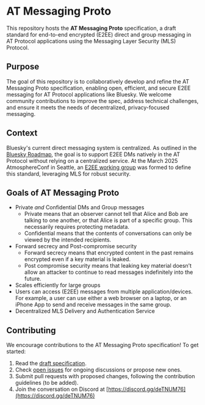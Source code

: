 # AT Messaging Proto

This repository hosts the **AT Messaging Proto** specification, a draft standard for end-to-end encrypted (E2EE) direct and group messaging in AT Protocol applications using the Messaging Layer Security (MLS) Protocol.

## Purpose

The goal of this repository is to collaboratively develop and refine the AT Messaging Proto specification, enabling open, efficient, and secure E2EE messaging for AT Protocol applications like Bluesky. We welcome community contributions to improve the spec, address technical challenges, and ensure it meets the needs of decentralized, privacy-focused messaging.

## Context

Bluesky's current direct messaging system is centralized. As outlined in the [Bluesky Roadmap](https://docs.bsky.app/blog/2024-protocol-roadmap), the goal is to support E2EE DMs natively in the AT Protocol without relying on a centralized service. At the March 2025 AtmosphereConf in Seattle, an [E2EE working group](https://wiki.atprotocol.community/en/working-groups/e2ee) was formed to define this standard, leveraging MLS for robust security.

## Goals of AT Messaging Proto

- Private *and* Confidential DMs and Group messages  
  - Private means that an observer cannot tell that Alice and Bob are talking to one another, or that Alice is part of a specific group. This necessarily requires protecting metadata.  
  - Confidential means that the contents of conversations can only be viewed by the intended recipients.  
- Forward secrecy and Post-compromise security  
  - Forward secrecy means that encrypted content in the past remains encrypted even if a key material is leaked.  
  - Post compromise security means that leaking key material doesn’t allow an attacker to continue to read messages indefinitely into the future.  
- Scales efficiently for large groups  
- Users can access (E2EE) messages from multiple application/devices. For example, a user can use either a web browser on a laptop, or an iPhone App to send and receive messages in the same group.  
- Decentralized MLS Delivery and Authentication Service

## Contributing

We encourage contributions to the AT Messaging Proto specification\! To get started:

1. Read the [draft specification](./SPECIFICATION.md).  
2. Check [open issues](https://github.com/ATProtocol-Community/atmessaging-proto/issues) for ongoing discussions or propose new ones.  
3. Submit pull requests with proposed changes, following the contribution guidelines (to be added).  
4. Join the conversation on Discord at [https://discord.gg/deTNUM76](https://discord.gg/deTNUM76)
